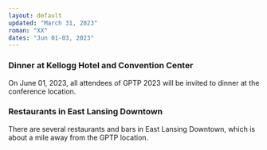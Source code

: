 ```yaml
---
layout: default
updated: "March 31, 2023"
roman: "XX"
dates: "Jun 01-03, 2023"
---
```


### Dinner at Kellogg Hotel and Convention Center
On June 01, 2023, all attendees of GPTP 2023 will be invited to dinner at the conference location.

### Restaurants in East Lansing Downtown
There are several restaurants and bars in East Lansing Downtown, which is about a mile away from the GPTP location.

